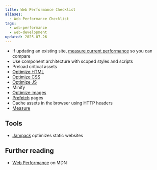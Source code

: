```yaml
---
title: Web Performance Checklist
aliases:
  - Web Performance Checklist
tags:
  - web-performance
  - web-development
updated: 2025-07-26
---
```


- If updating an existing site, [measure current performance](notes/measure-web-performance.md) so you can compare
- Use component architecture with scoped styles and scripts
- Preload critical assets
- [Optimize HTML](https://developer.mozilla.org/en-US/docs/Learn_web_development/Extensions/Performance/HTML)
- [Optimize CSS](notes/optimize-css.md)
- [Optimize JS](https://developer.mozilla.org/en-US/docs/Learn_web_development/Extensions/Performance/JavaScript)
- Minify
- [Optimize images](notes/how-to-optimize-web-images.md)
- [Prefetch](notes/browser-speculation-rules.md)  pages
- Cache assets in the browser using HTTP headers
- [Measure](notes/measure-web-performance.md)

## Tools

- [Jampack](https://jampack.divriots.com/) optimizes static websites

## Further reading

- [Web Performance](https://developer.mozilla.org/en-US/docs/Learn_web_development/Extensions/Performance) on MDN
